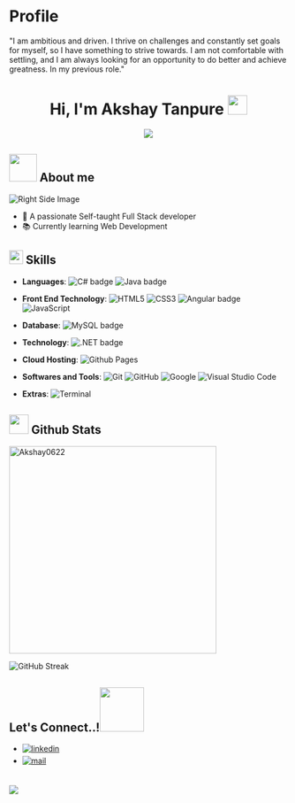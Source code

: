 # Profile
"I am ambitious and driven. I thrive on challenges and constantly set goals for myself, so I have something to strive towards. I am not comfortable with settling, and I am always looking for an opportunity to do better and achieve greatness. In my previous role."

<h1 align="center"><b>Hi, I'm Akshay Tanpure</b> <img src="https://media.giphy.com/media/hvRJCLFzcasrR4ia7z/giphy.gif" width="35"></h1>

<p align="center">
  <a href="https://github.com/DenverCoder1/readme-typing-svg"><img src="https://readme-typing-svg.herokuapp.com?font=Time+New+Roman&color=cyan&size=25&center=true&vCenter=true&width=600&height=100&lines=HELLO+GITHUB+COMMUNITY..&hearts;++;FULL-STACK+DEVELOPER,;Engineer,;CTF+Newbie,;Active+Learner/Researcher,;Love+to+learn+new+stuffs..<3"></a>
</p>

## <img src="https://github.com/Akshay0622/Akshay0622/raw/main/assets/mdImages/about_me.gif" width="50"> About me

![Right Side Image](https://github.com/Akshay0622/Akshay0622/raw/main/assets/mdImages/Right_Side.gif)
  
- 🚀 A passionate Self-taught Full Stack developer
- 📚 Currently learning Web Development

## <img src="https://media2.giphy.com/media/QssGEmpkyEOhBCb7e1/giphy.gif?cid=ecf05e47a0n3gi1bfqntqmob8g9aid1oyj2wr3ds3mg700bl&rid=giphy.gif" width="25"> Skills

<p align="center">

- **Languages**: 
  <img src="https://img.shields.io/badge/C%23-%232370ED.svg?style=for-the-badge&logo=c-sharp&logoColor=white" alt="C# badge">
  <img src="https://img.shields.io/badge/Java-%23ED8B00.svg?style=for-the-badge&logo=java&logoColor=white" alt="Java badge">

- **Front End Technology**:
  ![HTML5](https://img.shields.io/badge/HTML5-%23E34F26.svg?style=for-the-badge&logo=html5&logoColor=white)
  ![CSS3](https://img.shields.io/badge/CSS-%231572B6.svg?style=for-the-badge&logo=css3&logoColor=white)
  <img src="https://img.shields.io/badge/Angular-%23DD0031.svg?style=for-the-badge&logo=angular&logoColor=white" alt="Angular badge">
  ![JavaScript](https://img.shields.io/badge/JavaScript-%23F7DF1E.svg?style=for-the-badge&logo=javascript&logoColor=black)

- **Database**: 
  <img src="https://img.shields.io/badge/MySQL-%2300758F.svg?style=for-the-badge&logo=mysql&logoColor=white" alt="MySQL badge">
  
- **Technology**: 
  <img src="https://img.shields.io/badge/.NET-%23239120.svg?style=for-the-badge&logo=.net&logoColor=white" alt=".NET badge">

- **Cloud Hosting**: 
  ![Github Pages](https://img.shields.io/badge/GitHub%20Pages-%23327FC7.svg?style=for-the-badge&logo=github&logoColor=white)

- **Softwares and Tools**: 
  ![Git](https://img.shields.io/badge/git-%23F05033.svg?style=for-the-badge&logo=git&logoColor=white)
  ![GitHub](https://img.shields.io/badge/github-%23121011.svg?style=for-the-badge&logo=github&logoColor=white)
  ![Google](https://img.shields.io/badge/google-%234285F4.svg?style=for-the-badge&logo=google&logoColor=white)
  ![Visual Studio Code](https://img.shields.io/badge/Visual%20Studio%20Code-0078d7.svg?style=for-the-badge&logo=visual-studio-code&logoColor=white)
   
- **Extras**:
  ![Terminal](https://img.shields.io/badge/Terminal-%23054020?style=for-the-badge&logo=gnu-bash&logoColor=white)

</p>

## <img src="https://media.giphy.com/media/iY8CRBdQXODJSCERIr/giphy.gif" width="35"> Github Stats
<!-- total commit -->
  <!-- <a href="https://github.com/Akshay0622/">
  <img src="https://github-readme-stats.vercel.app/api?username=Akshay0622&include_all_commits=true&count_private=true&show_icons=true&line_height=20&title_color=7A7ADB&icon_color=2234AE&text_color=D3D3D3&bg_color=0,000000,130F40" width="450"/>
</a>
   -->

<div align="left">

  <img src="https://github-readme-stats.vercel.app/api/top-langs?username=Akshay0622&show_icons=true&locale=en&layout=compact&line_height=20&title_color=7A7ADB&icon_color=2234AE&text_color=D3D3D3&bg_color=0,000000,130F40" width="375"  alt="Akshay0622"/><br>


<!-- Github Streak -->
<p align="left">
  <img src="https://github-readme-streak-stats.herokuapp.com/?user=Akshay0622&theme=dark" alt="GitHub Streak" />
</p>
</a>

</div>

## <b> Let's Connect..!</b><img src="https://github.com/Akshay0622/Akshay0622/raw/main/assets/mdImages/handshake.gif" width ="80">

<div align='left'>

<ul>
  <li>
    <a href="https://linkedin.com/in/akshay-tanpure-691b67246" target="_blank">
      <img src="https://img.shields.io/badge/linkedin%3A%20akshay--tanpure--691b67246%2300acee.svg?color=405DE6&style=for-the-badge&logo=linkedin&logoColor=white" alt="linkedin" style="margin-bottom: 5px;"/>
    </a>
  </li>


 <!--  <br>
 <li>
 <a href="https://twitter.com/Akshay0622" target="_blank">
      <img src="https://img.shields.io/badge/twitter%3A%20Akshay0622%2300acee.svg?color=1DA1F2&style=for-the-badge&logo=twitter&logoColor=white" alt="twitter" style="margin-bottom: 5px;"/>
  
      </li>
       <br>
      </a> -->

 
  <li>
    <a href="mailto:akshaytanpure226@gmail.com" target="_blank">
      <img src="https://img.shields.io/badge/gmail%3A%20akshaytanpure226%40gmail.com-%23EA4335.svg?style=for-the-badge&logo=gmail&logoColor=white" alt="mail" style="margin-bottom: 5px;" />
    </a>
  </li>
</ul>

</div>



<br>
<img src="https://user-images.githubusercontent.com/73097560/115834477-dbab4500-a447-11eb-908a-139a6edaec5c.gif">
<br>
<br>
